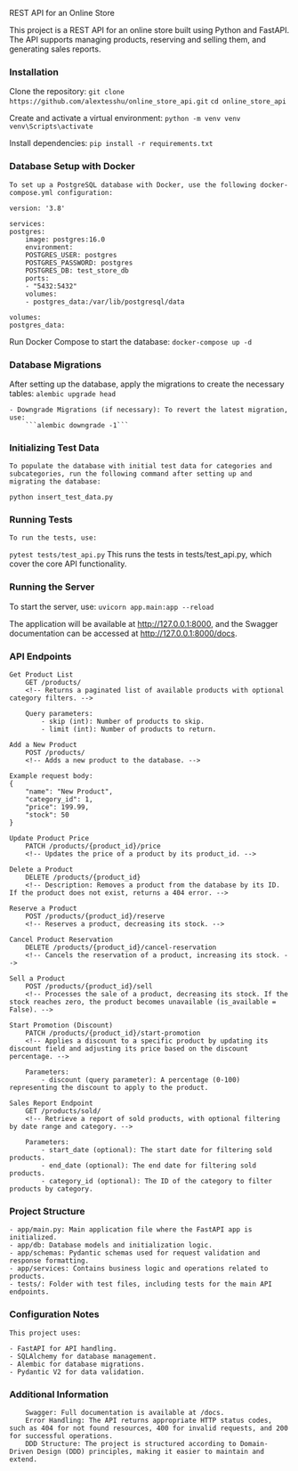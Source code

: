 

REST API for an Online Store

This project is a REST API for an online store built using Python and FastAPI. The API supports managing products, reserving and selling them, and generating sales reports.

### Installation

Clone the repository:
```git clone https://github.com/alextesshu/online_store_api.git```
```cd online_store_api```

Create and activate a virtual environment:
```python -m venv venv```
```venv\Scripts\activate```

Install dependencies:
```pip install -r requirements.txt```

### Database Setup with Docker
    To set up a PostgreSQL database with Docker, use the following docker-compose.yml configuration:

    version: '3.8'

    services:
    postgres:
        image: postgres:16.0
        environment:
        POSTGRES_USER: postgres
        POSTGRES_PASSWORD: postgres
        POSTGRES_DB: test_store_db
        ports:
        - "5432:5432"
        volumes:
        - postgres_data:/var/lib/postgresql/data

    volumes:
    postgres_data:

Run Docker Compose to start the database:
    ```docker-compose up -d```

### Database Migrations

After setting up the database, apply the migrations to create the necessary tables:
```alembic upgrade head```

    - Downgrade Migrations (if necessary): To revert the latest migration, use:
        ```alembic downgrade -1```

### Initializing Test Data
    To populate the database with initial test data for categories and subcategories, run the following command after setting up and migrating the database:
```python insert_test_data.py```

### Running Tests

    To run the tests, use:
```pytest tests/test_api.py```
    This runs the tests in tests/test_api.py, which cover the core API functionality.

### Running the Server

To start the server, use:
```uvicorn app.main:app --reload```

The application will be available at http://127.0.0.1:8000, and the Swagger documentation can be accessed at http://127.0.0.1:8000/docs.

### API Endpoints

    Get Product List
        GET /products/
        <!-- Returns a paginated list of available products with optional category filters. -->

        Query parameters:
            - skip (int): Number of products to skip.
            - limit (int): Number of products to return.

    Add a New Product
        POST /products/  
        <!-- Adds a new product to the database. -->
    
    Example request body:
    {
        "name": "New Product",
        "category_id": 1,
        "price": 199.99,
        "stock": 50
    }
    
    Update Product Price
        PATCH /products/{product_id}/price
        <!-- Updates the price of a product by its product_id. -->

    Delete a Product
        DELETE /products/{product_id}
        <!-- Description: Removes a product from the database by its ID. If the product does not exist, returns a 404 error. -->

    Reserve a Product
        POST /products/{product_id}/reserve
        <!-- Reserves a product, decreasing its stock. -->

    Cancel Product Reservation
        DELETE /products/{product_id}/cancel-reservation
        <!-- Cancels the reservation of a product, increasing its stock. -->

    Sell a Product
        POST /products/{product_id}/sell
        <!-- Processes the sale of a product, decreasing its stock. If the stock reaches zero, the product becomes unavailable (is_available = False). -->

    Start Promotion (Discount)
        PATCH /products/{product_id}/start-promotion
        <!-- Applies a discount to a specific product by updating its discount field and adjusting its price based on the discount percentage. -->

        Parameters:
            - discount (query parameter): A percentage (0-100) representing the discount to apply to the product.

    Sales Report Endpoint
        GET /products/sold/
        <!-- Retrieve a report of sold products, with optional filtering by date range and category. -->

        Parameters:
            - start_date (optional): The start date for filtering sold products.
            - end_date (optional): The end date for filtering sold products.
            - category_id (optional): The ID of the category to filter products by category.


### Project Structure
    - app/main.py: Main application file where the FastAPI app is initialized.
    - app/db: Database models and initialization logic.
    - app/schemas: Pydantic schemas used for request validation and response formatting.
    - app/services: Contains business logic and operations related to products.
    - tests/: Folder with test files, including tests for the main API endpoints.

### Configuration Notes
    This project uses:

    - FastAPI for API handling.
    - SQLAlchemy for database management.
    - Alembic for database migrations.
    - Pydantic V2 for data validation.

### Additional Information
        Swagger: Full documentation is available at /docs.
        Error Handling: The API returns appropriate HTTP status codes, such as 404 for not found resources, 400 for invalid requests, and 200 for successful operations.
        DDD Structure: The project is structured according to Domain-Driven Design (DDD) principles, making it easier to maintain and extend.